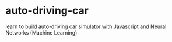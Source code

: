 # auto-driving-car
learn to build auto-driving car simulator with Javascript and Neural Networks (Machine Learning)
